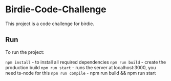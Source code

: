 # Birdie-Code-Challenge
This project is a code challenge for birdie.

## Run
To run the project:

`npm install` - to install all required dependencies
`npm run build` - create the production build
`npm run start` - runs the server at localhost:3000, you need ts-node for this
`npm run compile` - npm run build && npm run start